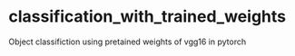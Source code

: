 # classification_with_trained_weights
Object classifiction using pretained weights of vgg16 in pytorch
